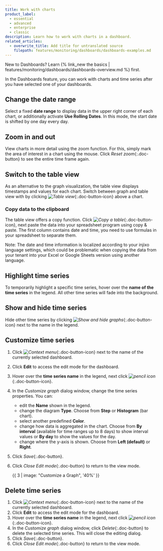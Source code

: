 ```yaml
---
title: Work with charts
product_label:
  - essential
  - advanced
  - enterprise
  - classic
description: Learn how to work with charts in a dashboard.
related_articles:
  - overwrite_title: Add title for untranslated source
    filepath: features/monitoring/dashboards/dashboards-examples.md
---
```


New to Dashboards? Learn {% link_new the basics | features/monitoring/dashboards/dashboards-overview.md %} first.

In the Dashboards feature, you can work with charts and time series after you have selected one of your dashboards.

## Change the date range

Select a fixed **date range** to display data in the upper right corner of each chart, or additionally activate **Use Rolling Dates**. In this mode, the start date is shifted by one day every day.

## Zoom in and out

View charts in more detail using the zoom function. For this, simply mark the area of interest in a chart using the mouse. Click _Reset zoom_{:.doc-button} to see the entire time frame again.

## Switch to the table view

As an alternative to the graph visualization, the table view displays timestamps and values for each chart. Switch between graph and table view with by clicking _![Table view](/assets/img/common/dashboards/table.png)_{:.doc-button-icon} above a chart.

### Copy data to the clipboard

The table view offers a copy function. Click _![Copy a table](/assets/img/common/dashboards/copy.png)_{:.doc-button-icon}, next paste the data into your spreadsheet program using copy & paste. The first column contains date and time, you need to use formulas in your spreadsheet to separate them.

Note: The date and time information is localized according to your injixo language settings, which could be problematic when copying the data from your tenant into your Excel or Google Sheets version using another language.

## Highlight time series

To temporarily highlight a specific time series, hover over the **name of the time series** in the legend. All other time series will fade into the background.

## Show and hide time series

Hide other time series by clicking _![Show and hide graphs](/assets/img/common/dashboards/view.png)_{:.doc-button-icon} next to the name in the legend.

## Customize time series

1. Click _![Context menu](/assets/img/common/dashboards/context-menu.png)_{:.doc-button-icon} next to the name of the currently selected dashboard.
2. Click **Edit** to access the edit mode for the dashboard.
3. Hover over the **time series name** in the legend, next click _![pencil icon](/assets/img/common/item-edit.gif)_{:.doc-button-icon}.
4. In the _Customize graph_ dialog window, change the time series properties. You can:
   - edit the **Name** shown in the legend.
   - change the diagram **Type**. Choose from **Step** or **Histogram** (bar chart).
   - select another predefined **Color**.
   - change how data is aggregated in the chart. Choose from **By interval** (available for time ranges up to 8 days) to show interval values or **By day** to show the values for the day.
   - change where the y-axis is shown. Choose from **Left (default)** or **Right**.
5. Click _Save_{:.doc-button}.
6. Click _Close Edit mode_{:.doc-button} to return to the view mode.

   {{ 3 | image: "Customize a Graph", '40%' }}

## Delete time series

1. Click _![Context menu](/assets/img/common/dashboards/context-menu.png)_{:.doc-button-icon} next to the name of the currently selected dashboard.
2. Click **Edit** to access the edit mode for the dashboard.
3. Hover over the **time series name** in the legend, next click _![pencil icon](/assets/img/common/item-edit.gif)_{:.doc-button-icon}.
4. In the _Customize graph_ dialog window, click _Delete_{:.doc-button} to delete the selected time series. This will close the editing dialog.
5. Click _Save_{:.doc-button}.
6. Click _Close Edit mode_{:.doc-button} to return to the view mode.

